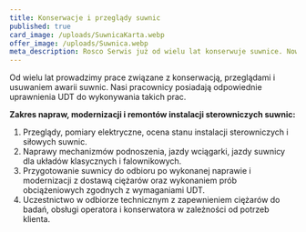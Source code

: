```yaml
---
title: Konserwacje i przeglądy suwnic
published: true
card_image: /uploads/SuwnicaKarta.webp
offer_image: /uploads/Suwnica.webp
meta_description: Rosco Serwis już od wielu lat konserwuje suwnice. Nowatorskie rozwiązania! Szybka reakcja na awarie! Kompleksowa obsługa! Nie czekaj, skontaktuj się z Nami!
---
```

Od wielu lat prowadzimy prace związane z konserwacją, przeglądami i usuwaniem awarii suwnic. Nasi pracownicy posiadają odpowiednie uprawnienia UDT do wykonywania takich prac.

**Zakres napraw, modernizacji i remontów instalacji sterowniczych suwnic:**

1. Przeglądy, pomiary elektryczne, ocena stanu instalacji sterowniczych i siłowych suwnic.
2. Naprawy mechanizmów podnoszenia, jazdy wciągarki, jazdy suwnicy dla układów klasycznych i falownikowych.
3. Przygotowanie suwnicy do odbioru po wykonanej naprawie i modernizacji z dostawą ciężarów oraz wykonaniem prób obciążeniowych zgodnych z wymaganiami UDT.
4. Uczestnictwo w odbiorze technicznym z zapewnieniem ciężarów do badań, obsługi operatora i konserwatora w zależności od potrzeb klienta.